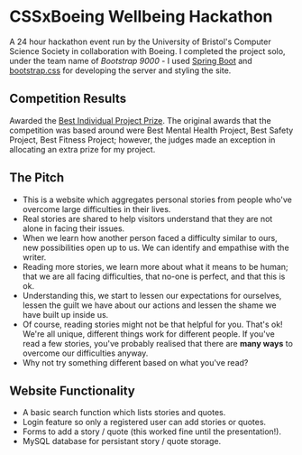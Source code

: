 # CSSxBoeing Wellbeing Hackathon

A 24 hour hackathon event run by the University of Bristol's Computer Science Society in collaboration with Boeing. I completed the project solo, under the team name of *Bootstrap 9000* - I used [Spring Boot](https://spring.io/projects/spring-boot) and [bootstrap.css](https://getbootstrap.com/docs/4.0/getting-started/introduction/) for developing the server and styling the site.

## Competition Results
Awarded the [Best Individual Project Prize](https://twitter.com/CSSBristol/status/1106484984968302592). The original awards that the competition was based around were Best Mental Health Project, Best Safety Project, Best Fitness Project; however, the judges made an exception in allocating an extra prize for my project.

## The Pitch
* This is a website which aggregates personal stories from people who've overcome large difficulties in their lives.
* Real stories are shared to help visitors understand that they are not alone in facing their issues.
* When we learn how another person faced a difficulty similar to ours, new possibilities open up to us. We can identify and empathise with the writer.
* Reading more stories, we learn more about what it means to be human; that we are all facing difficulties, that no-one is perfect, and that this is ok. 
* Understanding this, we start to lessen our expectations for ourselves, lessen the guilt we have about our actions and lessen the shame we have built up inside us.
* Of course, reading stories might not be that helpful for you. That's ok! We're all unique, different things work for different people. If you've read a few stories, you've probably realised that there are **many ways** to overcome our difficulties anyway.
* Why not try something different based on what you've read?

## Website Functionality
* A basic search function which lists stories and quotes.
* Login feature so only a registered user can add stories or quotes.
* Forms to add a story / quote (this worked fine until the presentation!).
* MySQL database for persistant story / quote storage.
